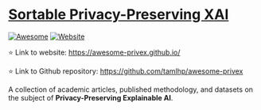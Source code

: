 # [Sortable Privacy-Preserving XAI](https://awesome-privex.github.io/)
[![Awesome](https://awesome.re/badge.svg)](https://awesome.re)
[![Website](https://img.shields.io/website?down_color=lightgrey&down_message=offline&label=status&up_color=green&up_message=online&url=https%3A%2F%2Fawesome-privex.github.io%2F)](https://awesome-privex.github.io/)

<!--- ![GitHub stars](https://img.shields.io/github/stars/tamlhp/awesome-privex?color=yellow&label=Stars) -->


:star: Link to website: https://awesome-privex.github.io/

:star: Link to Github repository: https://github.com/tamlhp/awesome-privex

A collection of academic articles, published methodology, and datasets on the subject of **Privacy-Preserving Explainable AI**.

